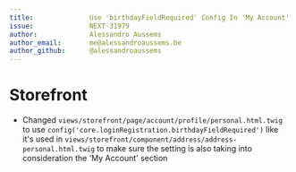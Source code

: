 ```yaml
---
title:              Use 'birthdayFieldRequired' Config In 'My Account'
issue:              NEXT-31979
author:             Alessandro Aussems
author_email:       me@alessandroaussems.be
author_github:      @alessandroaussems
---
```


# Storefront
* Changed `views/storefront/page/account/profile/personal.html.twig` to use `config('core.loginRegistration.birthdayFieldRequired')` like it's used in `views/storefront/component/address/address-personal.html.twig` to make sure the setting is also taking into consideration the 'My Account' section
